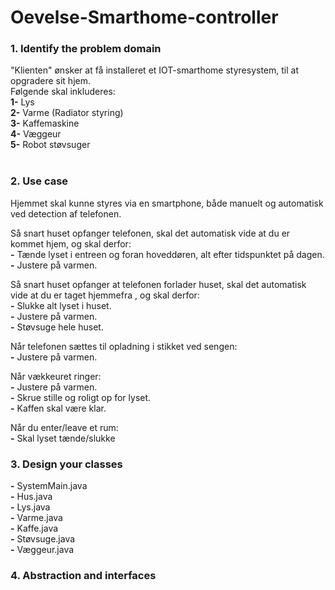 # Oevelse-Smarthome-controller

### **1.** Identify the problem domain <Br />
"Klienten" ønsker at få installeret et IOT-smarthome styresystem, til at opgradere sit hjem.  <Br />
Følgende skal inkluderes: <Br />
**1-** Lys  <Br />
**2-** Varme (Radiator styring)  <Br />
**3-** Kaffemaskine  <Br />
**4-** Væggeur  <Br />
**5-** Robot støvsuger   <Br /> <Br />

### **2.** Use case <Br />

Hjemmet skal kunne styres via en smartphone, både manuelt og automatisk ved detection af telefonen. <Br />


Så snart huset opfanger telefonen, skal det automatisk vide at du er kommet hjem, og skal derfor: <Br />
**-** Tænde lyset i entreen og foran hoveddøren, alt efter tidspunktet på dagen.<Br />
**-** Justere på varmen. <Br />

Så snart huset opfanger at telefonen forlader huset, skal det automatisk vide at du er taget hjemmefra , og skal derfor: <Br />
**-** Slukke alt lyset i huset.<Br />
**-** Justere på varmen. <Br />
**-** Støvsuge hele huset. <Br />

Når telefonen sættes til opladning i stikket ved sengen: <Br />
**-** Justere på varmen. <Br />

Når vækkeuret ringer: <Br />
**-** Justere på varmen. <Br />
**-** Skrue stille og roligt op for lyset. <Br />
**-** Kaffen skal være klar. <Br />

Når du enter/leave et rum: <Br />
**-** Skal lyset tænde/slukke <Br />


### **3.** Design your classes <Br />
**-** SystemMain.java <Br />
**-** Hus.java <Br />
**-** Lys.java  <Br />
**-** Varme.java <Br />
**-** Kaffe.java <Br />
**-** Støvsuge.java <Br />
**-** Væggeur.java <Br />









### **4.** Abstraction  and interfaces <Br />
